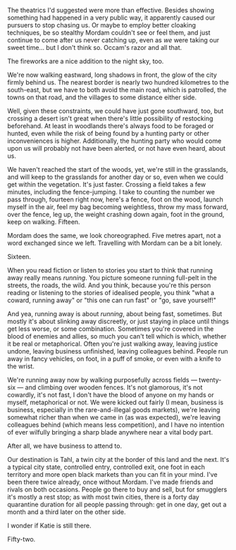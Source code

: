 The theatrics I'd suggested were more than effective. Besides showing something had happened in a very public way, it apparently caused our pursuers to stop chasing us. Or maybe to employ better cloaking techniques, be so stealthy Mordam couldn't see or feel them, and just continue to come after us never catching up, even as *we* were taking our sweet time… but I don't think so. Occam's razor and all that.

The fireworks are a nice addition to the night sky, too.

We're now walking eastward, long shadows in front, the glow of the city firmly behind us. The nearest border is nearly two hundred kilometres to the south-east, but we have to both avoid the main road, which is patrolled, the towns on that road, and the villages to some distance either side.

Well, given these constraints, we could have just gone southward, too, but crossing a desert isn't great when there's little possibility of restocking beforehand. At least in woodlands there's always food to be foraged or hunted, even while the risk of being found by a hunting party or other inconveniences is higher. Additionally, the hunting party who would come upon us will probably not have been alerted, or not have even heard, about us.

We haven't reached the start of the woods, yet, we're still in the grasslands, and will keep to the grasslands for another day or so, even when we could get within the vegetation. It's just faster. Crossing a field takes a few minutes, including the fence-jumping. I take to counting the number we pass through, fourteen right now, here's a fence, foot on the wood, launch myself in the air, feel my bag becoming weightless, throw my mass forward, over the fence, leg up, the weight crashing down again, foot in the ground, keep on walking. Fifteen.

Mordam does the same, we look choreographed. Five metres apart, not a word exchanged since we left. Travelling with Mordam can be a bit lonely.

Sixteen.

When you read fiction or listen to stories you start to think that running away really means *running*. You picture someone running full-pelt in the streets, the roads, the wild. And you think, because you're this person reading or listening to the stories of idealised people, you think "what a coward, running away" or "this one can run fast" or "go, save yourself!"

And yea, running away is about *running*, about being fast, sometimes. But mostly it's about slinking away discreetly, or just staying in place until things get less worse, or some combination. Sometimes you're covered in the blood of enemies and allies, so much you can't tell which is which, whether it be real or metaphorical. Often you're just walking away, leaving justice undone, leaving business unfinished, leaving colleagues behind. People run away in fancy vehicles, on foot, in a puff of smoke, or even with a knife to the wrist.

We're running away now by walking purposefully across fields — twenty-six — and climbing over wooden fences. It's not glamorous, it's not cowardly, it's not fast, I don't have the blood of anyone on my hands or myself, metaphorical or not. We were kicked out fairly (I mean, business is business, especially in the rare-and-illegal goods markets), we're leaving somewhat richer than when we came in (as was expected), we're leaving colleagues behind (which means less competition), and I have no intention of ever wilfully bringing a sharp blade anywhere near a vital body part.

After all, we have business to attend to.

Our destination is Tahl, a twin city at the border of this land and the next. It's a typical city state, controlled entry, controlled exit, one foot in each territory and more open black markets than you can fit in your mind. I've been there twice already, once without Mordam. I've made friends and rivals on both occasions. People go there to buy and sell, but for smugglers it's mostly a rest stop; as with most twin cities, there is a forty day quarantine duration for all people passing through: get in one day, get out a month and a third later on the other side.

I wonder if Katie is still there.

Fifty-two.

